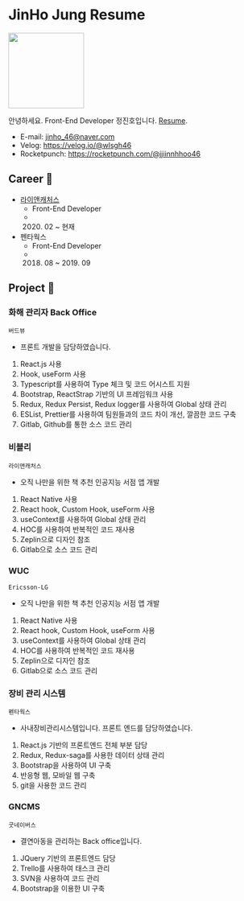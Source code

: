 # JinHo Jung Resume

<img src="https://user-images.githubusercontent.com/36847593/99474380-cfe6be80-298f-11eb-8ffd-d491d42fb14a.jpg" width="150px">

안녕하세요. Front-End Developer 정진호입니다. [Resume](https://mata0406.github.io/resume/).

- E-mail: jinho_46@naver.com
- Velog: https://velog.io/@wlsgh46
- Rocketpunch: https://rocketpunch.com/@jjiinnhhoo46

## Career &#x1F680;

- [라이앤캐처스](http://bibly.kr/)
  - Front-End Developer
  - 2020. 02 ~ 현재
- 펜타웍스
  - Front-End Developer
  - 2018. 08 ~ 2019. 09

## Project &#x1F308;

### 화해 관리자 Back Office

`버드뷰`

- 프론트 개발을 담당하였습니다.

1. React.js 사용
2. Hook, useForm 사용
3. Typescript를 사용하여 Type 체크 및 코드 어시스트 지원
4. Bootstrap, ReactStrap 기반의 UI 프레임워크 사용
5. Redux, Redux Persist, Redux logger를 사용하여 Global 상태 관리
6. ESList, Prettier를 사용하여 팀원들과의 코드 차이 개선, 깔끔한 코드 구축
7. Gitlab, Github를 통한 소스 코드 관리

### 비블리

`라이앤캐처스`

- 오직 나만을 위한 책 추천 인공지능 서점 앱 개발

1. React Native 사용
2. React hook, Custom Hook, useForm 사용
3. useContext를 사용하여 Global 상태 관리
4. HOC를 사용하여 반복적인 코드 재사용
5. Zeplin으로 디자인 참조
6. Gitlab으로 소스 코드 관리

### WUC

`Ericsson-LG`

- 오직 나만을 위한 책 추천 인공지능 서점 앱 개발

1. React Native 사용
2. React hook, Custom Hook, useForm 사용
3. useContext를 사용하여 Global 상태 관리
4. HOC를 사용하여 반복적인 코드 재사용
5. Zeplin으로 디자인 참조
6. Gitlab으로 소스 코드 관리

### 장비 관리 시스템

`펜타웍스`

- 사내장비관리시스템입니다. 프론트 엔드를 담당하였습니다.

1. React.js 기반의 프론트엔드 전체 부분 담당
2. Redux, Redux-saga를 사용한 데이터 상태 관리
3. Bootstrap을 사용하여 UI 구축
4. 반응형 웹, 모바일 웹 구축
5. git을 사용한 코드 관리

### GNCMS

`굿네이버스`

- 결연아동을 관리하는 Back office입니다.

1. JQuery 기반의 프론트엔드 담당
2. Trello를 사용하여 태스크 관리
3. SVN을 사용하여 코드 관리
4. Bootstrap을 이용한 UI 구축
